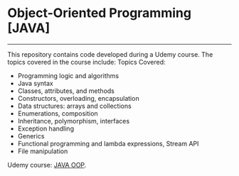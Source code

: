 # Object-Oriented Programming [JAVA]
---

This repository contains code developed during a Udemy course. The topics covered in the course include:
Topics Covered:
- Programming logic and algorithms
- Java syntax
- Classes, attributes, and methods
- Constructors, overloading, encapsulation
- Data structures: arrays and collections
- Enumerations, composition
- Inheritance, polymorphism, interfaces
- Exception handling
- Generics
- Functional programming and lambda expressions, Stream API
- File manipulation

Udemy course: [JAVA OOP](https://www.udemy.com/course/java-curso-completo/?couponCode=MT24125).
